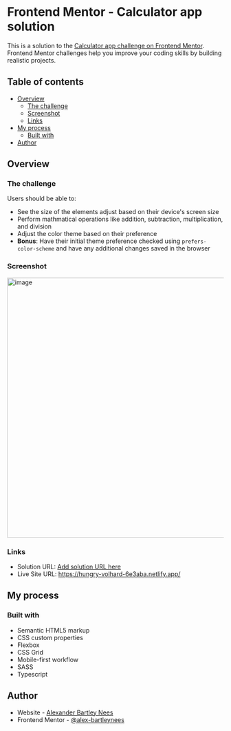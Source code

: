 # Frontend Mentor - Calculator app solution

This is a solution to the [Calculator app challenge on Frontend Mentor](https://www.frontendmentor.io/challenges/calculator-app-9lteq5N29). Frontend Mentor challenges help you improve your coding skills by building realistic projects. 

## Table of contents

- [Overview](#overview)
  - [The challenge](#the-challenge)
  - [Screenshot](#screenshot)
  - [Links](#links)
- [My process](#my-process)
  - [Built with](#built-with)
- [Author](#author)

## Overview

### The challenge

Users should be able to:

- See the size of the elements adjust based on their device's screen size
- Perform mathmatical operations like addition, subtraction, multiplication, and division
- Adjust the color theme based on their preference
- **Bonus**: Have their initial theme preference checked using `prefers-color-scheme` and have any additional changes saved in the browser

### Screenshot

<img width="604" alt="image" src="https://user-images.githubusercontent.com/73970031/147434578-a3b2fa5b-c1c9-44b2-9c5e-04648dc2209f.png">

### Links

- Solution URL: [Add solution URL here](https://your-solution-url.com)
- Live Site URL: https://hungry-volhard-6e3aba.netlify.app/

## My process

### Built with

- Semantic HTML5 markup
- CSS custom properties
- Flexbox
- CSS Grid
- Mobile-first workflow
- SASS
- Typescript


## Author

- Website - [Alexander Bartley Nees](https://alex-bartleynees.github.io/)
- Frontend Mentor - [@alex-bartleynees](https://www.frontendmentor.io/profile/alex-bartleynees)

